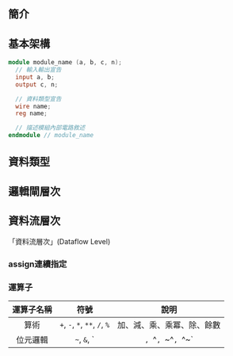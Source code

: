 ## 簡介

## 基本架構
```verilog
module module_name (a, b, c, n);
  // 輸入輸出宣告
  input a, b;
  output c, n;

  // 資料類型宣告
  wire name;
  reg name;  

  // 描述模組內部電路敘述
endmodule // module_name

```

## 資料類型
## 邏輯閘層次

## 資料流層次
「資料流層次」(Dataflow Level)

### assign連續指定
### 運算子

| 運算子名稱 |              符號              |            說明            |
|:----------:|:------------------------------:|:--------------------------:|
|    算術    | `+`, `-`, `*`, `**`, `/`, `%`  | 加、減、乘、乘冪、除、餘數 |
|  位元邏輯  | `~`, `&`, `|`, `^`, `~^`, `^~` |                            |
